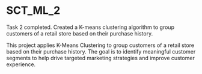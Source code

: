 # SCT_ML_2
Task 2 completed. Created a K-means clustering algorithm to group customers of a retail store based on their purchase history.

This project applies K-Means Clustering to group customers of a retail store based on their purchase history. The goal is to identify meaningful customer segments to help drive targeted marketing strategies and improve customer experience.



